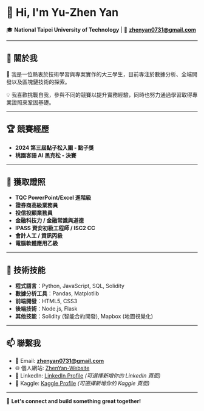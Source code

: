 # 👋 Hi, I'm Yu-Zhen Yan  
🎓 **National Taipei University of Technology** | 📧 **zhenyan0731@gmail.com**

---

## 🔭 關於我  
🌱 我是一位熱衷於技術學習與專案實作的大三學生，目前專注於數據分析、全端開發以及區塊鏈技術的探索。  

💡 我喜歡挑戰自我，參與不同的競賽以提升實務經驗，同時也努力通過學習取得專業證照來鞏固基礎。  


---

## 🏆 競賽經歷  
- **2024 第三屆點子松入圍 - 點子獎**  
- **桃園客語 AI 黑克松 - 決賽**  

---

## 📜 獲取證照  
- **TQC PowerPoint/Excel 進階級**  
- **證券商高級業務員**  
- **投信投顧業務員**  
- **金融科技力 / 金融常識與道德**  
- **IPASS 資安初級工程師 / ISC2 CC**  
- **會計人工 / 資訊丙級**  
- **電腦軟體應用乙級**  

---

## 🔧 技術技能  
- **程式語言**：Python, JavaScript, SQL, Solidity  
- **數據分析工具**：Pandas, Matplotlib 
- **前端開發**：HTML5, CSS3
- **後端技術**：Node.js, Flask  
- **其他技能**：Solidity (智能合約開發), Mapbox (地圖視覺化)  

---

## 📫 聯繫我  
- 📧 Email: **zhenyan0731@gmail.com**  
- 🌐 個人網站: [ZhenYan-Website](https://zhenyan1214.github.io/ZhenYan-Website/)  
- 🔗 LinkedIn: [LinkedIn Profile](#) *(可選擇新增你的 LinkedIn 頁面)*  
- 📁 Kaggle: [Kaggle Profile](#) *(可選擇新增你的 Kaggle 頁面)*  

---

💬 **Let's connect and build something great together!**
